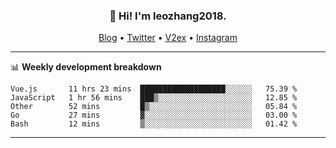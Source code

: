 <h3 align="center">👋 Hi! I'm leozhang2018.</h3>
<p align="center">
  <a href="https://code.leozhang2018.me">Blog</a> •
  <a href="https://twitter.com/leozhang2018">Twitter</a> •
  <a href="https://www.v2ex.com/member/leozhang">V2ex</a> •
  <a href="https://www.instagram.com/leozhanghere">Instagram</a>
</p>

-------

📊 **Weekly development breakdown**
<!--START_SECTION:waka-->
```text
Vue.js       11 hrs 23 mins  ███████████████████░░░░░░   75.39 % 
JavaScript   1 hr 56 mins    ███▒░░░░░░░░░░░░░░░░░░░░░   12.85 % 
Other        52 mins         █▒░░░░░░░░░░░░░░░░░░░░░░░   05.84 % 
Go           27 mins         ▓░░░░░░░░░░░░░░░░░░░░░░░░   03.00 % 
Bash         12 mins         ▒░░░░░░░░░░░░░░░░░░░░░░░░   01.42 % 
```
<!--END_SECTION:waka-->
-------
